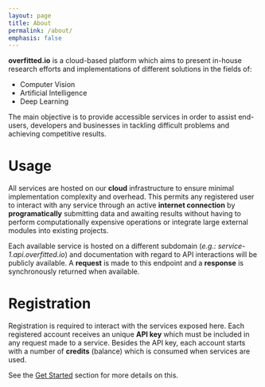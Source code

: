 ```yaml
---
layout: page
title: About
permalink: /about/
emphasis: false
---
```



**overfitted.io** is a cloud-based platform which aims to present in-house research efforts and implementations of different solutions in the fields of: 
* Computer Vision
* Artificial Intelligence
* Deep Learning

The main objective is to provide accessible services in order to assist end-users, developers and businesses in tackling difficult problems and achieving competitive results.

# Usage
All services are hosted on our **cloud** infrastructure to ensure minimal implementation complexity and overhead. This permits any registered user to interact with any service through an active **internet connection** by **programatically** submitting data and awaiting results without having to perform computationally expensive operations or integrate large external modules into existing projects.

Each available service is hosted on a different subdomain (*e.g.: service-1.api.overfitted.io*) and documentation with regard to API interactions will be publicly available. A **request** is made to this endpoint and a **response** is synchronously returned when available.
 

# Registration

Registration is required to interact with the services exposed here. Each registered account receives an unique **API key** which must be included in any request made to a service. Besides the API key, each account starts with a number of **credits** (balance) which is consumed when services are used.

See the [Get Started](/get-started) section for more details on this.

